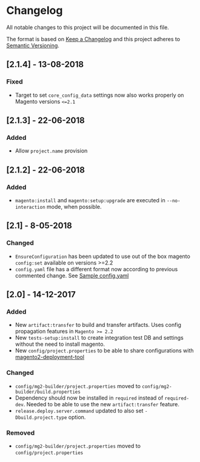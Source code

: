 # Changelog
All notable changes to this project will be documented in this file.

The format is based on [Keep a Changelog](http://keepachangelog.com/en/1.0.0/)
and this project adheres to [Semantic Versioning](http://semver.org/spec/v2.0.0.html).

## [2.1.4] - 13-08-2018
### Fixed
- Target to set `core_config_data` settings now also works properly on Magento versions `<=2.1`

## [2.1.3] - 22-06-2018

### Added
- Allow `project.name` provision

## [2.1.2] - 22-06-2018

### Added
- `magento:install` and `magento:setup:upgrade` are executed in `--no-interaction` mode, when possible.

## [2.1] - 8-05-2018

### Changed
- `EnsureConfiguration` has been updated to use out of the box magento `config:set` available on versions >=2.2
- `config.yaml` file has a different format now according to previous commented change. See [Sample config.yaml](config.sample/mg2-builder/magento/config.yaml)

## [2.0] - 14-12-2017
### Added
- New `artifact:transfer` to build and transfer artifacts. Uses config propagation features in `Magento >= 2.2`
- New `tests-setup:install` to create integration test DB and settings without the need to install magento.
- New `config/project.properties` to be able to share configurations with [magento2-deployment-tool](https://github.com/staempfli/magento2-deployment-tool)

### Changed
- `config/mg2-builder/project.properties` moved to `config/mg2-builder/build.properties`
- Dependency should now be installed in `required` instead of `required-dev`. Needed to be able to use the new `artifact:transfer` feature.
- `release.deploy.server.command` updated to also set `-Dbuild.project.type` option.

### Removed
- `config/mg2-builder/project.properties` moved to `config/project.properties`
